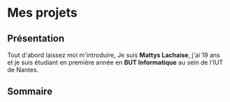 # Mes projets 
## Présentation
Tout d'abord laissez moi m'introduire, Je suis **Mattys Lachaise**, j'ai 19 ans et je suis étudiant en première année en **BUT Informatique** au sein de l'IUT de Nantes.
## Sommaire